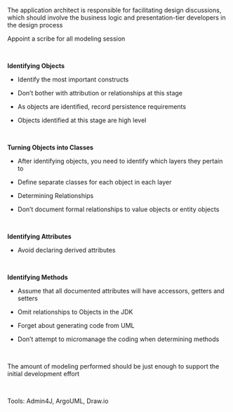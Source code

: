 The application architect is responsible for facilitating design discussions,
which should involve the business logic and presentation-tier developers in the
design process

Appoint a scribe for all modeling session

 

**Identifying Objects**

-   Identify the most important constructs

-   Don’t bother with attribution or relationships at this stage

-   As objects are identified, record persistence requirements

-   Objects identified at this stage are high level

 

**Turning Objects into Classes**

-   After identifying objects, you need to identify which layers they pertain to

-   Define separate classes for each object in each layer

-   Determining Relationships

-   Don’t document formal relationships to value objects or entity objects

 

**Identifying Attributes**

-   Avoid declaring derived attributes

 

**Identifying Methods**

-   Assume that all documented attributes will have accessors, getters and
    setters

-   Omit relationships to Objects in the JDK

-   Forget about generating code from UML

-   Don’t attempt to micromanage the coding when determining methods

 

The amount of modeling performed should be just enough to support the initial
development effort

 

Tools: Admin4J, ArgoUML, Draw.io
